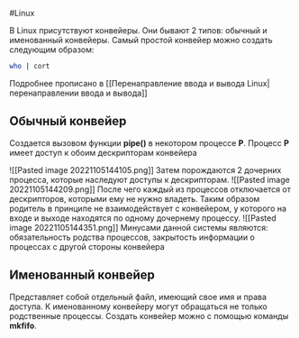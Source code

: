 #Linux 

В Linux присутствуют конвейеры. Они бывают 2 типов: обычный и именованный конвейеры.
Самый простой конвейер можно создать следующим образом:
```bash
who | cort
```
Подробнее прописано в [[Перенаправление ввода и вывода Linux|перенаправлении ввода и вывода]]

## Обычный конвейер
Создается вызовом функции **pipe()** в некотором процессе **P**.
Процесс **P** имеет доступ к обоим дескрипторам конвейера

![[Pasted image 20221105144105.png]]
Затем порождаются 2 дочерних процесса, которые наследуют доступы к дескрипторам.
![[Pasted image 20221105144209.png]]
После чего каждый из процессов отключается от дескрипторов, которыми ему не нужно владеть. Таким образом родитель в принципе не взаимодействует с конвейером, у которого на входе и выходе находятся по одному дочернему процессу.
![[Pasted image 20221105144351.png]]
Минусами данной системы являются: обязательность родства процессов, закрытость информации о процессах с другой стороны конвейера

## Именованный конвейер
Представляет собой отдельный файл, имеющий свое имя и права доступа. К именованному конвейеру могут обращаться не только родственные процессы. Создать конвейер можно с помощью команды **mkfifo**.